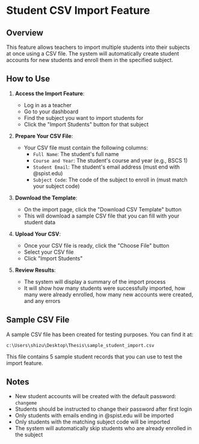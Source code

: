 # Student CSV Import Feature

## Overview
This feature allows teachers to import multiple students into their subjects at once using a CSV file. The system will automatically create student accounts for new students and enroll them in the specified subject.

## How to Use

1. **Access the Import Feature**:
   - Log in as a teacher
   - Go to your dashboard
   - Find the subject you want to import students for
   - Click the "Import Students" button for that subject

2. **Prepare Your CSV File**:
   - Your CSV file must contain the following columns:
     - `Full Name`: The student's full name
     - `Course and Year`: The student's course and year (e.g., BSCS 1)
     - `Student Email`: The student's email address (must end with @spist.edu)
     - `Subject Code`: The code of the subject to enroll in (must match your subject code)

3. **Download the Template**:
   - On the import page, click the "Download CSV Template" button
   - This will download a sample CSV file that you can fill with your student data

4. **Upload Your CSV**:
   - Once your CSV file is ready, click the "Choose File" button
   - Select your CSV file
   - Click "Import Students"

5. **Review Results**:
   - The system will display a summary of the import process
   - It will show how many students were successfully imported, how many were already enrolled, how many new accounts were created, and any errors

## Sample CSV File

A sample CSV file has been created for testing purposes. You can find it at:

```
c:\Users\shizu\Desktop\Thesis\sample_student_import.csv
```

This file contains 5 sample student records that you can use to test the import feature.

## Notes

- New student accounts will be created with the default password: `changeme`
- Students should be instructed to change their password after first login
- Only students with emails ending in @spist.edu will be imported
- Only students with the matching subject code will be imported
- The system will automatically skip students who are already enrolled in the subject